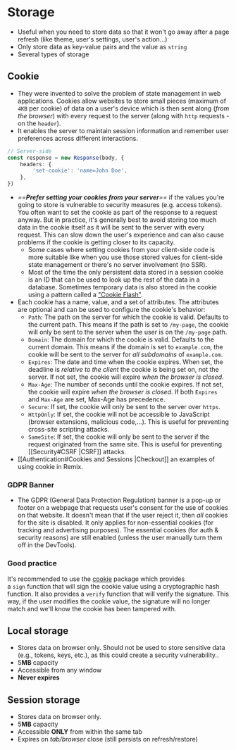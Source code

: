 # Storage
- Useful when you need to store data so that it won't go away after a page refresh (like theme, user's settings, user's action...)
- Only store data as key-value pairs and the value as `string`
- Several types of storage
## Cookie
- They were invented to solve the problem of state management in web applications. Cookies allow websites to store small pieces (maximum of `4KB` per cookie) of data on a user's device which is then sent along (*from the browser*) with every request to the server (along with `http` requests - on the `header`).
- It enables the server to maintain session information and remember user preferences across different interactions.
```ts
// Server-side
const response = new Response(body, {
	headers: {
		'set-cookie': 'name=John Doe',
	},
})
```
- *==**Prefer setting your cookies from your server**==* if the values you're going to store is vulnerable to security measures (e.g. access tokens). You often want to set the cookie as part of the response to a request anyway. But in practice, it's generally best to avoid storing too much data in the cookie itself as it will be sent to the server with every request. This can slow down the user's experience and can also cause problems if the cookie is getting closer to its capacity.
	- Some cases where setting cookies from your client-side code is more suitable like when you use those stored values for client-side state management or there's no server involvement (no SSR).  
	- Most of the time the only persistent data stored in a session cookie is an ID that can be used to look up the rest of the data in a database. Sometimes temporary data is also stored in the cookie using a pattern called a ["Cookie Flash"](https://remix.run/docs/en/main/utils/sessions#sessionflashkey-value).
- Each cookie has a name, value, and a set of attributes. The attributes are optional and can be used to configure the cookie's behavior:
	- `Path`: The path on the server for which the cookie is valid. Defaults to the current path. This means if the path is set to `/my-page`, the cookie will only be sent to the server when the user is on the `/my-page` path.
	- `Domain`: The domain for which the cookie is valid. Defaults to the current domain. This means if the domain is set to `example.com`, the cookie will be sent to the server for *all subdomains* of `example.com`.
	- `Expires`: The date and time when the cookie expires. When set, the deadline is *relative to the client* the cookie is being set on, not the server. If not set, the cookie will expire *when the browser is closed*.
	- `Max-Age`: The number of seconds until the cookie expires. If not set, the cookie will expire *when the browser is closed*.  If both `Expires` and `Max-Age` are set, Max-Age has precedence.
	- `Secure`: If set, the cookie will only be sent to the server over `https`.
	- `HttpOnly`: If set, the cookie will not be accessible to JavaScript (browser extensions, malicious code,...). This is useful for preventing cross-site scripting attacks.
	- `SameSite`: If set, the cookie will only be sent to the server if the request originated from the same site. This is useful for preventing [[Security#CSRF |CSRF]] attacks.
- [[Authentication#Cookies and Sessions |Checkout]] an examples of using cookie in Remix.
### GDPR Banner
- The GDPR (General Data Protection Regulation) banner is a pop-up or footer on a webpage that requests user's consent for the use of cookies on that website. It doesn't mean that if the user reject it, then *all* cookies for the site is disabled. It only applies for non-essential cookies (for tracking and advertising purposes). The essential cookies (for auth & security reasons) are still enabled (unless the user manually turn them off in the DevTools).
### Good practice
It's recommended to use the [cookie](https://www.npmjs.com/package/cookie) package which provides a `sign` function that will sign the cookie value using a cryptographic hash function. It also provides a `verify` function that will verify the signature. This way, if the user modifies the cookie value, the signature will no longer match and we'll know the cookie has been tampered with.

## Local storage
- Stores data on browser only. Should not be used to store sensitive data (e.g., tokens, keys, etc.), as this could create a security vulnerability..
- 5**MB** capacity
- Accessible from any window
- **Never expires**
## Session storage
- Stores data on browser only.
- 5**MB** capacity
- Accessible **ONLY** from within the same tab
- Expires on *tab/browser* close (still persists on refresh/restore)